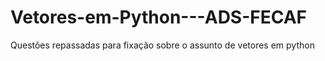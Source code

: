# Vetores-em-Python---ADS-FECAF
Questões repassadas para fixação sobre o assunto de vetores em python
